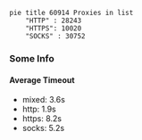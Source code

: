 
```mermaid
pie title 60914 Proxies in list
    "HTTP" : 28243
    "HTTPS": 10020
    "SOCKS" : 30752
```

### Some Info
#### Average Timeout

- mixed: 3.6s
- http: 1.9s
- https: 8.2s
- socks: 5.2s